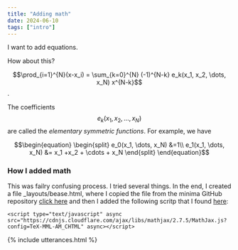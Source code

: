 ```yaml
---
title: "Adding math"
date: 2024-06-10
tags: ["intro"]
---
```


I want to add equations. 

How about this?

$$\prod_{i=1}^{N}(x-x_i) = \sum_{k=0}^{N} (-1)^{N-k} e_k(x_1, x_2, \dots, x_N) x^{N-k}$$. 

The coefficients $$e_k(x_1, x_2, \dots, x_N)$$ are called the *elementary symmetric functions*. For example, we have

$$\begin{equation}
\begin{split}
e_0(x_1, \dots, x_N) &=1\\
e_1(x_1, \dots, x_N) &= x_1 +x_2 + \cdots + x_N
\end{split}
\end{equation}$$

### How I added math

This was failry confusing process. I tried several things. In the end, I created a file _layouts/bease.html, where I copied the file from the minima GitHub repository [click here](https://github.com/jekyll/minima/tree/master/_layouts) and then I added the following scritp that I found [here](https://github.com/admshumar/math-minima/blob/master/_includes/head.html):

```
<script type="text/javascript" async src="https://cdnjs.cloudflare.com/ajax/libs/mathjax/2.7.5/MathJax.js?config=TeX-MML-AM_CHTML" async></script>
```

{% include utterances.html %}
